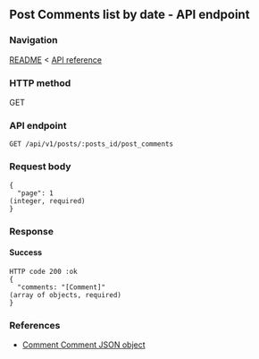 ## Post Comments list by date - API endpoint

### Navigation
[README](../../../../README.md)
<
[API reference](../../../api_reference.md)

### HTTP method
GET

### API endpoint
`GET /api/v1/posts/:posts_id/post_comments`

### Request body
```
{
  "page": 1                                                                     (integer, required)
}
```

### Response
#### Success
```
HTTP code 200 :ok
{
  "comments: "[Comment]"                                                        (array of objects, required)
}
```

### References
- [Comment Comment JSON object](../../../json_objects/comment.md)
